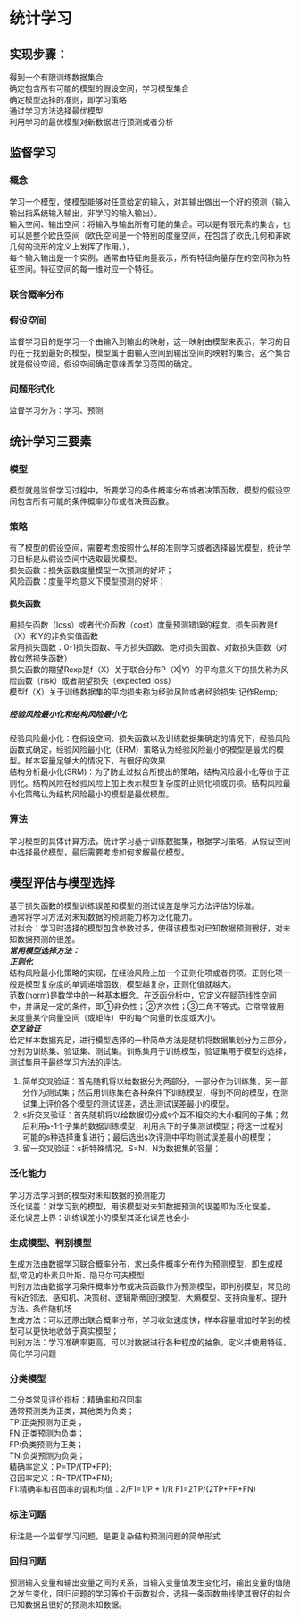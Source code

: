 # 统计学习 
## 实现步骤：</br>
得到一个有限训练数据集合</br>
确定包含所有可能的模型的假设空间，学习模型集合</br>
确定模型选择的准则，即学习策略</br>
通过学习方法选择最优模型</br>
利用学习的最优模型对新数据进行预测或者分析</br>
## 监督学习
### 概念
学习一个模型，使模型能够对任意给定的输入，对其输出做出一个好的预测（输入输出指系统输入输出，非学习的输入输出）。</br>
输入空间、输出空间：将输入与输出所有可能的集合。可以是有限元素的集合，也可以是整个欧氏空间（欧氏空间是一个特别的度量空间，在包含了欧氏几何和非欧几何的流形的定义上发挥了作用。）。</br>
每个输入输出是一个实例，通常由特征向量表示，所有特征向量存在的空间称为特征空间。特征空间的每一维对应一个特征。
### 联合概率分布
### 假设空间
监督学习目的是学习一个由输入到输出的映射，这一映射由模型来表示，学习的目的在于找到最好的模型，模型属于由输入空间到输出空间的映射的集合。这个集合就是假设空间，假设空间确定意味着学习范围的确定。
### 问题形式化
监督学习分为：学习、预测
## 统计学习三要素
 ### 模型
 模型就是监督学习过程中，所要学习的条件概率分布或者决策函数，模型的假设空间包含所有可能的条件概率分布或者决策函数。
 ### 策略
 有了模型的假设空间，需要考虑按照什么样的准则学习或者选择最优模型，统计学习目标是从假设空间中选取最优模型。</br>
 损失函数：损失函数度量模型一次预测的好坏；</br>
 风险函数：度量平均意义下模型预测的好坏；</br>
 #### 损失函数
 用损失函数（loss）或者代价函数（cost）度量预测错误的程度。损失函数是f（X）和Y的非负实值函数</br>
 常用损失函数：0-1损失函数、平方损失函数、绝对损失函数、对数损失函数（对数似然损失函数）</br>
 损失函数的期望Rexp是f（X）关于联合分布P（X|Y）的平均意义下的损失称为风险函数（risk）或者期望损失（expected loss）</br>
 模型f（X）关于训练数据集的平均损失称为经验风险或者经验损失 记作Remp;
 ##### 经验风险最小化和结构风险最小化
 经验风险最小化：在假设空间、损失函数以及训练数据集确定的情况下，经验风险函数式确定，经验风险最小化（ERM）策略认为经验风险最小的模型是最优的模型。样本容量足够大的情况下，有很好的效果</br>
 结构分析最小化(SRM)：为了防止过拟合所提出的策略，结构风险最小化等价于正则化。结构风险在经验风险上加上表示模型复杂度的正则化项或罚项。结构风险最小化策略认为结构风险最小的模型是最优模型。
 ### 算法
 学习模型的具体计算方法，统计学习基于训练数据集，根据学习策略，从假设空间中选择最优模型，最后需要考虑如何求解最优模型。</br>
 ## 模型评估与模型选择
 基于损失函数的模型训练误差和模型的测试误差是学习方法评估的标准。</br>
 通常将学习方法对未知数据的预测能力称为泛化能力。</br>
 过拟合：学习时选择的模型包含参数过多，使得该模型对已知数据预测很好，对未知数据预测的很差。</br>
 ***常用模型选择方法：***</br>
 ***正则化***</br>
 结构风险最小化策略的实现，在经验风险上加一个正则化项或者罚项。正则化项一般是模型复杂度的单调递增函数，模型越复杂，正则化值就越大。</br>
 范数(norm)是数学中的一种基本概念。在泛函分析中，它定义在赋范线性空间中，并满足一定的条件，即①非负性；②齐次性；③三角不等式。它常常被用来度量某个向量空间（或矩阵）中的每个向量的长度或大小。</br>
 ***交叉验证***</br>
 给定样本数据充足，进行模型选择的一种简单方法是随机将数据集划分为三部分，分别为训练集、验证集、测试集。训练集用于训练模型，验证集用于模型的选择，测试集用于最终学习方法的评估。</br>
1. 简单交叉验证：首先随机将以给数据分为两部分，一部分作为训练集，另一部分作为测试集；然后用训练集在各种条件下训练模型，得到不同的模型，在测试集上评价各个模型的测试误差，选出测试误差最小的模型。
2. s折交叉验证：首先随机将以给数据切分成s个互不相交的大小相同的子集；然后利用s-1个子集的数据训练模型，利用余下的子集测试模型；将这一过程对可能的s种选择重复进行；最后选出s次评测中平均测试误差最小的模型；
3. 留一交叉验证：s折特殊情况，S=N，N为数据集的容量；
### 泛化能力
学习方法学习到的模型对未知数据的预测能力</br>
泛化误差：对学习到的模型，用该模型对未知数据预测的误差即为泛化误差。</br>
泛化误差上界：训练误差小的模型其泛化误差也会小</br>
### 生成模型、判别模型
生成方法由数据学习联合概率分布，求出条件概率分布作为预测模型，即生成模型,常见的朴素贝叶斯、隐马尔可夫模型</br>
判别方法由数据学习条件概率分布或决策函数作为预测模型，即判别模型，常见的有k近邻法、感知机、决策树、逻辑斯蒂回归模型、大熵模型、支持向量机、提升方法、条件随机场</br>
生成方法：可以还原出联合概率分布，学习收敛速度快，样本容量增加时学到的模型可以更快地收敛于真实模型；</br>
判别方法：学习准确率更高，可以对数据进行各种程度的抽象，定义并使用特征，简化学习问题
### 分类模型
 二分类常见评价指标：精确率和召回率</br>
通常预测类为正类，其他类为负类；</br>
TP:正类预测为正类；</br>
FN:正类预测为负类；</br>
FP:负类预测为正类；</br>
TN:负类预测为负类；</br>
精确率定义：P=TP/(TP+FP);</br>
召回率定义：R=TP/(TP+FN);</br>
F1:精确率和召回率的调和均值：2/F1=1/P + 1/R
F1=2TP/(2TP+FP+FN)
### 标注问题
标注是一个监督学习问题，是更复杂结构预测问题的简单形式</br>
### 回归问题
预测输入变量和输出变量之间的关系，当输入变量值发生变化时，输出变量的值随之发生变化，回归问题的学习等价于函数拟合，选择一条函数曲线使其很好的拟合已知数据且很好的预测未知数据。